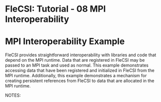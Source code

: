 # FleCSI: Tutorial - 08 MPI Interoperability
<!--
  The above header is required for Doxygen to correctly name the
  auto-generated page. It is ignored in the FleCSI guide documentation.
-->

<!-- CINCHDOC DOCUMENT(user-guide) SECTION(tutorial::mpi-interoperability) -->

# MPI Interoperability Example

FleCSI provides straightforward interoperability with libraries and code
that depend on the MPI runtime. Data that are registered in FleCSI may
be passed to an MPI task and used as normal. This example demonstrates
accessing data that have been registered and initialized in FleCSI from
the MPI runtime. Additionally, this example demonstrates a mechanism for
creating persistent references from FleCSI to data that are allocated in
the MPI runtime.

NOTES:

```cpp
```

<!-- vim: set tabstop=2 shiftwidth=2 expandtab fo=cqt tw=72 : -->
